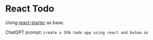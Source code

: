 # React Todo

Using [react-starter](https://github.com/ioiooi/react-starter) as base.

ChatGPT prompt: `create a SPA todo app using react and bulma.io`
